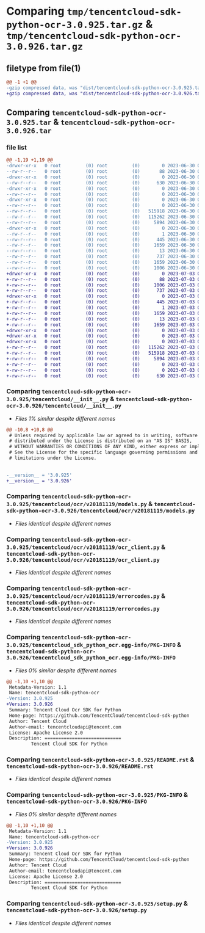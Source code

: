 # Comparing `tmp/tencentcloud-sdk-python-ocr-3.0.925.tar.gz` & `tmp/tencentcloud-sdk-python-ocr-3.0.926.tar.gz`

## filetype from file(1)

```diff
@@ -1 +1 @@
-gzip compressed data, was "dist/tencentcloud-sdk-python-ocr-3.0.925.tar", last modified: Fri Jun 30 02:18:58 2023, max compression
+gzip compressed data, was "dist/tencentcloud-sdk-python-ocr-3.0.926.tar", last modified: Mon Jul  3 00:31:38 2023, max compression
```

## Comparing `tencentcloud-sdk-python-ocr-3.0.925.tar` & `tencentcloud-sdk-python-ocr-3.0.926.tar`

### file list

```diff
@@ -1,19 +1,19 @@
-drwxr-xr-x   0 root         (0) root         (0)        0 2023-06-30 02:18:58.000000 tencentcloud-sdk-python-ocr-3.0.925/
--rw-r--r--   0 root         (0) root         (0)       88 2023-06-30 02:18:58.000000 tencentcloud-sdk-python-ocr-3.0.925/setup.cfg
-drwxr-xr-x   0 root         (0) root         (0)        0 2023-06-30 02:18:58.000000 tencentcloud-sdk-python-ocr-3.0.925/tencentcloud/
--rw-r--r--   0 root         (0) root         (0)      630 2023-06-30 02:18:58.000000 tencentcloud-sdk-python-ocr-3.0.925/tencentcloud/__init__.py
-drwxr-xr-x   0 root         (0) root         (0)        0 2023-06-30 02:18:58.000000 tencentcloud-sdk-python-ocr-3.0.925/tencentcloud/ocr/
--rw-r--r--   0 root         (0) root         (0)        0 2023-06-30 02:18:58.000000 tencentcloud-sdk-python-ocr-3.0.925/tencentcloud/ocr/__init__.py
-drwxr-xr-x   0 root         (0) root         (0)        0 2023-06-30 02:18:58.000000 tencentcloud-sdk-python-ocr-3.0.925/tencentcloud/ocr/v20181119/
--rw-r--r--   0 root         (0) root         (0)        0 2023-06-30 02:18:58.000000 tencentcloud-sdk-python-ocr-3.0.925/tencentcloud/ocr/v20181119/__init__.py
--rw-r--r--   0 root         (0) root         (0)   515918 2023-06-30 02:18:58.000000 tencentcloud-sdk-python-ocr-3.0.925/tencentcloud/ocr/v20181119/models.py
--rw-r--r--   0 root         (0) root         (0)   115262 2023-06-30 02:18:58.000000 tencentcloud-sdk-python-ocr-3.0.925/tencentcloud/ocr/v20181119/ocr_client.py
--rw-r--r--   0 root         (0) root         (0)     5894 2023-06-30 02:18:58.000000 tencentcloud-sdk-python-ocr-3.0.925/tencentcloud/ocr/v20181119/errorcodes.py
-drwxr-xr-x   0 root         (0) root         (0)        0 2023-06-30 02:18:58.000000 tencentcloud-sdk-python-ocr-3.0.925/tencentcloud_sdk_python_ocr.egg-info/
--rw-r--r--   0 root         (0) root         (0)        1 2023-06-30 02:18:58.000000 tencentcloud-sdk-python-ocr-3.0.925/tencentcloud_sdk_python_ocr.egg-info/dependency_links.txt
--rw-r--r--   0 root         (0) root         (0)      445 2023-06-30 02:18:58.000000 tencentcloud-sdk-python-ocr-3.0.925/tencentcloud_sdk_python_ocr.egg-info/SOURCES.txt
--rw-r--r--   0 root         (0) root         (0)     1659 2023-06-30 02:18:58.000000 tencentcloud-sdk-python-ocr-3.0.925/tencentcloud_sdk_python_ocr.egg-info/PKG-INFO
--rw-r--r--   0 root         (0) root         (0)       13 2023-06-30 02:18:58.000000 tencentcloud-sdk-python-ocr-3.0.925/tencentcloud_sdk_python_ocr.egg-info/top_level.txt
--rw-r--r--   0 root         (0) root         (0)      737 2023-06-30 02:18:58.000000 tencentcloud-sdk-python-ocr-3.0.925/README.rst
--rw-r--r--   0 root         (0) root         (0)     1659 2023-06-30 02:18:58.000000 tencentcloud-sdk-python-ocr-3.0.925/PKG-INFO
--rw-r--r--   0 root         (0) root         (0)     1006 2023-06-30 02:18:58.000000 tencentcloud-sdk-python-ocr-3.0.925/setup.py
+drwxr-xr-x   0 root         (0) root         (0)        0 2023-07-03 00:31:38.000000 tencentcloud-sdk-python-ocr-3.0.926/
+-rw-r--r--   0 root         (0) root         (0)       88 2023-07-03 00:31:38.000000 tencentcloud-sdk-python-ocr-3.0.926/setup.cfg
+-rw-r--r--   0 root         (0) root         (0)     1006 2023-07-03 00:31:38.000000 tencentcloud-sdk-python-ocr-3.0.926/setup.py
+-rw-r--r--   0 root         (0) root         (0)      737 2023-07-03 00:31:38.000000 tencentcloud-sdk-python-ocr-3.0.926/README.rst
+drwxr-xr-x   0 root         (0) root         (0)        0 2023-07-03 00:31:38.000000 tencentcloud-sdk-python-ocr-3.0.926/tencentcloud_sdk_python_ocr.egg-info/
+-rw-r--r--   0 root         (0) root         (0)      445 2023-07-03 00:31:38.000000 tencentcloud-sdk-python-ocr-3.0.926/tencentcloud_sdk_python_ocr.egg-info/SOURCES.txt
+-rw-r--r--   0 root         (0) root         (0)        1 2023-07-03 00:31:38.000000 tencentcloud-sdk-python-ocr-3.0.926/tencentcloud_sdk_python_ocr.egg-info/dependency_links.txt
+-rw-r--r--   0 root         (0) root         (0)     1659 2023-07-03 00:31:38.000000 tencentcloud-sdk-python-ocr-3.0.926/tencentcloud_sdk_python_ocr.egg-info/PKG-INFO
+-rw-r--r--   0 root         (0) root         (0)       13 2023-07-03 00:31:38.000000 tencentcloud-sdk-python-ocr-3.0.926/tencentcloud_sdk_python_ocr.egg-info/top_level.txt
+-rw-r--r--   0 root         (0) root         (0)     1659 2023-07-03 00:31:38.000000 tencentcloud-sdk-python-ocr-3.0.926/PKG-INFO
+drwxr-xr-x   0 root         (0) root         (0)        0 2023-07-03 00:31:38.000000 tencentcloud-sdk-python-ocr-3.0.926/tencentcloud/
+drwxr-xr-x   0 root         (0) root         (0)        0 2023-07-03 00:31:38.000000 tencentcloud-sdk-python-ocr-3.0.926/tencentcloud/ocr/
+drwxr-xr-x   0 root         (0) root         (0)        0 2023-07-03 00:31:38.000000 tencentcloud-sdk-python-ocr-3.0.926/tencentcloud/ocr/v20181119/
+-rw-r--r--   0 root         (0) root         (0)   115262 2023-07-03 00:31:38.000000 tencentcloud-sdk-python-ocr-3.0.926/tencentcloud/ocr/v20181119/ocr_client.py
+-rw-r--r--   0 root         (0) root         (0)   515918 2023-07-03 00:31:38.000000 tencentcloud-sdk-python-ocr-3.0.926/tencentcloud/ocr/v20181119/models.py
+-rw-r--r--   0 root         (0) root         (0)     5894 2023-07-03 00:31:38.000000 tencentcloud-sdk-python-ocr-3.0.926/tencentcloud/ocr/v20181119/errorcodes.py
+-rw-r--r--   0 root         (0) root         (0)        0 2023-07-03 00:31:38.000000 tencentcloud-sdk-python-ocr-3.0.926/tencentcloud/ocr/v20181119/__init__.py
+-rw-r--r--   0 root         (0) root         (0)        0 2023-07-03 00:31:38.000000 tencentcloud-sdk-python-ocr-3.0.926/tencentcloud/ocr/__init__.py
+-rw-r--r--   0 root         (0) root         (0)      630 2023-07-03 00:31:38.000000 tencentcloud-sdk-python-ocr-3.0.926/tencentcloud/__init__.py
```

### Comparing `tencentcloud-sdk-python-ocr-3.0.925/tencentcloud/__init__.py` & `tencentcloud-sdk-python-ocr-3.0.926/tencentcloud/__init__.py`

 * *Files 1% similar despite different names*

```diff
@@ -10,8 +10,8 @@
 # Unless required by applicable law or agreed to in writing, software
 # distributed under the License is distributed on an "AS IS" BASIS,
 # WITHOUT WARRANTIES OR CONDITIONS OF ANY KIND, either express or implied.
 # See the License for the specific language governing permissions and
 # limitations under the License.
 
 
-__version__ = '3.0.925'
+__version__ = '3.0.926'
```

### Comparing `tencentcloud-sdk-python-ocr-3.0.925/tencentcloud/ocr/v20181119/models.py` & `tencentcloud-sdk-python-ocr-3.0.926/tencentcloud/ocr/v20181119/models.py`

 * *Files identical despite different names*

### Comparing `tencentcloud-sdk-python-ocr-3.0.925/tencentcloud/ocr/v20181119/ocr_client.py` & `tencentcloud-sdk-python-ocr-3.0.926/tencentcloud/ocr/v20181119/ocr_client.py`

 * *Files identical despite different names*

### Comparing `tencentcloud-sdk-python-ocr-3.0.925/tencentcloud/ocr/v20181119/errorcodes.py` & `tencentcloud-sdk-python-ocr-3.0.926/tencentcloud/ocr/v20181119/errorcodes.py`

 * *Files identical despite different names*

### Comparing `tencentcloud-sdk-python-ocr-3.0.925/tencentcloud_sdk_python_ocr.egg-info/PKG-INFO` & `tencentcloud-sdk-python-ocr-3.0.926/tencentcloud_sdk_python_ocr.egg-info/PKG-INFO`

 * *Files 0% similar despite different names*

```diff
@@ -1,10 +1,10 @@
 Metadata-Version: 1.1
 Name: tencentcloud-sdk-python-ocr
-Version: 3.0.925
+Version: 3.0.926
 Summary: Tencent Cloud Ocr SDK for Python
 Home-page: https://github.com/TencentCloud/tencentcloud-sdk-python
 Author: Tencent Cloud
 Author-email: tencentcloudapi@tencent.com
 License: Apache License 2.0
 Description: ============================
         Tencent Cloud SDK for Python
```

### Comparing `tencentcloud-sdk-python-ocr-3.0.925/README.rst` & `tencentcloud-sdk-python-ocr-3.0.926/README.rst`

 * *Files identical despite different names*

### Comparing `tencentcloud-sdk-python-ocr-3.0.925/PKG-INFO` & `tencentcloud-sdk-python-ocr-3.0.926/PKG-INFO`

 * *Files 0% similar despite different names*

```diff
@@ -1,10 +1,10 @@
 Metadata-Version: 1.1
 Name: tencentcloud-sdk-python-ocr
-Version: 3.0.925
+Version: 3.0.926
 Summary: Tencent Cloud Ocr SDK for Python
 Home-page: https://github.com/TencentCloud/tencentcloud-sdk-python
 Author: Tencent Cloud
 Author-email: tencentcloudapi@tencent.com
 License: Apache License 2.0
 Description: ============================
         Tencent Cloud SDK for Python
```

### Comparing `tencentcloud-sdk-python-ocr-3.0.925/setup.py` & `tencentcloud-sdk-python-ocr-3.0.926/setup.py`

 * *Files identical despite different names*

